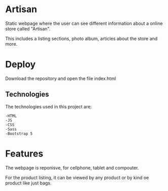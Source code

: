 # Artisan 

Static webpage where the user can see different information about a online store called "Artisan".

This includes a listing sections, photo album, articles about the store and more.

# Deploy

Download the repository and open the file index.html

## Technologies

The technologies used in this project are: 
```
-HTML
-JS
-CSS
-Sass
-Bootstrap 5
```

# Features
The webpage is reponisve, for cellphone, tablet and compouter.

For the product listing, it can be viewed by any product or by kind oe product like just bags. 

